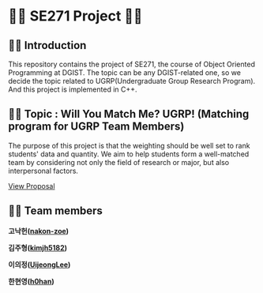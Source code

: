 # 👨‍💻 SE271 **Project** 👩‍💻

## 🐱‍💻 Introduction

This repository contains the project of SE271, the course of Object Oriented Programming at DGIST. The topic can be any DGIST-related one, so we decide the topic related to UGRP(Undergraduate Group Research Program). And this project is implemented in C++.




## 🐱‍🚀 Topic : **Will You Match Me? UGRP! (Matching program for UGRP Team Members)** 

The purpose of this project is that the weighting should be well set to rank students' data and quantity. We aim to help students form a well-matched team by considering not only the field of research or major, but also interpersonal factors.

[View Proposal](https://github.com/h0han/SE271_project/blob/master/proposal/proposal_201911101_201911031_201911131_201911189.pdf)



## 🐱‍🏍 Team members

**고낙헌([nakon-zoe](https://github.com/nakon-zoe))**

**김주형([kimjh5182](https://github.com/kimjh5182))**

**이의정([UijeongLee](https://github.com/UijeongLee))**

**한현영([h0han](https://github.com/h0han))**
